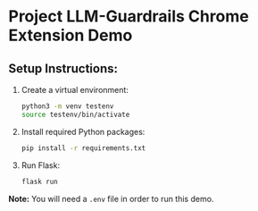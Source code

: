 # Project LLM-Guardrails Chrome Extension Demo

## Setup Instructions:

1. Create a virtual environment:
    ```bash
    python3 -m venv testenv
    source testenv/bin/activate
    ```

2. Install required Python packages:
    ```bash
    pip install -r requirements.txt
    ```

3. Run Flask:
    ```bash
    flask run
    ```
**Note:** You will need a `.env` file in order to run this demo.

